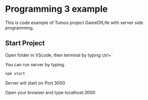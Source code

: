 # Programming 3 example

This is code example of Tumos project GameOfLife with server side programming.

## Start Project

Open folder in VScode, then terminal by typing ctrl+`

You can run server by typing.

```bash
npm start
```

Server will start on Port 3000

Open your browser and type localhost:3000